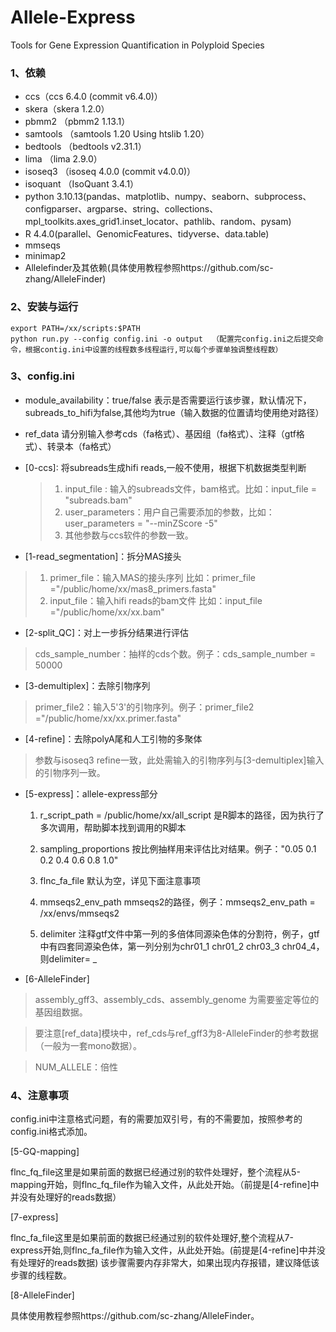 # Allele-Express
Tools for Gene Expression Quantification in Polyploid Species
### 1、依赖

- ccs（ccs 6.4.0 (commit v6.4.0)）
- skera（skera 1.2.0）
- pbmm2  （pbmm2 1.13.1）
- samtools  （samtools 1.20  Using htslib 1.20）
- bedtools （bedtools v2.31.1）
- lima （lima 2.9.0）
- isoseq3  （isoseq 4.0.0 (commit v4.0.0)）
- isoquant  （IsoQuant 3.4.1）
- python 3.10.13(pandas、matplotlib、numpy、seaborn、subprocess、configparser、argparse、string、collections、mpl_toolkits.axes_grid1.inset_locator、pathlib、random、pysam)
- R 4.4.0(parallel、GenomicFeatures、tidyverse、data.table)
- mmseqs
- minimap2
- Allelefinder及其依赖(具体使用教程参照https://github.com/sc-zhang/AlleleFinder)

### 2、安装与运行

```shell
export PATH=/xx/scripts:$PATH
python run.py --config config.ini -o output  （配置完config.ini之后提交命令，根据contig.ini中设置的线程数多线程运行,可以每个步骤单独调整线程数）
```

### 3、config.ini

- module_availability：true/false  表示是否需要运行该步骤，默认情况下，subreads_to_hifi为false,其他均为true（输入数据的位置请均使用绝对路径）
- ref_data 请分别输入参考cds（fa格式）、基因组（fa格式）、注释（gtf格式）、转录本（fa格式）

- [0-ccs]: 将subreads生成hifi reads,一般不使用，根据下机数据类型判断

  > 1. input_file : 输入的subreads文件，bam格式。比如：input_file = "subreads.bam"
  > 2. user_parameters：用户自己需要添加的参数，比如：user_parameters = "--minZScore -5"
  > 3. 其他参数与ccs软件的参数一致。


- [1-read_segmentation]：拆分MAS接头

> 1. primer_file：输入MAS的接头序列  比如：primer_file ="/public/home/xx/mas8_primers.fasta"
> 2. input_file：输入hifi reads的bam文件  比如：input_file ="/public/home/xx/xx.bam"

- [2-split_QC]：对上一步拆分结果进行评估

> cds_sample_number：抽样的cds个数。例子：cds_sample_number = 50000

- [3-demultiplex]：去除引物序列

> primer_file2：输入5'3'的引物序列。例子：primer_file2 ="/public/home/xx/xx.primer.fasta"

- [4-refine]：去除polyA尾和人工引物的多聚体

> 参数与isoseq3 refine一致，此处需输入的引物序列与[3-demultiplex]输入的引物序列一致。

- [5-express]：allele-express部分

  1. r_script_path = /public/home/xx/all_script
     是R脚本的路径，因为执行了多次调用，帮助脚本找到调用的R脚本
     
  2. sampling_proportions
     按比例抽样用来评估比对结果。例子："0.05 0.1 0.2 0.4 0.6 0.8 1.0"
     
  3. flnc_fa_file
     默认为空，详见下面注意事项
     
  4. mmseqs2_env_path
     mmseqs2的路径，例子：mmseqs2_env_path = /xx/envs/mmseqs2
     
  5. delimiter
     注释gtf文件中第一列的多倍体同源染色体的分割符，例子，gtf中有四套同源染色体，第一列分别为chr01_1 chr01_2 chr03_3 chr04_4，则delimiter= _
     
- [6-AlleleFinder]

> assembly_gff3、assembly_cds、assembly_genome 为需要鉴定等位的基因组数据。

> 要注意[ref_data]模块中，ref_cds与ref_gff3为8-AlleleFinder的参考数据（一般为一套mono数据）。

> NUM_ALLELE：倍性

### 4、注意事项

config.ini中注意格式问题，有的需要加双引号，有的不需要加，按照参考的config.ini格式添加。

[5-GQ-mapping]

flnc_fq_file这里是如果前面的数据已经通过别的软件处理好，整个流程从5-mapping开始，则flnc_fq_file作为输入文件，从此处开始。（前提是[4-refine]中并没有处理好的reads数据）

[7-express]

flnc_fa_file这里是如果前面的数据已经通过别的软件处理好,整个流程从7-express开始,则flnc_fa_file作为输入文件，从此处开始。(前提是[4-refine]中并没有处理好的reads数据)
该步骤需要内存非常大，如果出现内存报错，建议降低该步骤的线程数。

[8-AlleleFinder]

具体使用教程参照https://github.com/sc-zhang/AlleleFinder。
